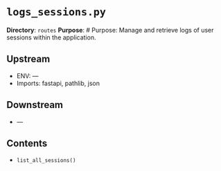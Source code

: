 # `logs_sessions.py`

**Directory**: `routes`
**Purpose**: # Purpose: Manage and retrieve logs of user sessions within the application.

## Upstream
- ENV: —
- Imports: fastapi, pathlib, json

## Downstream
- —

## Contents
- `list_all_sessions()`